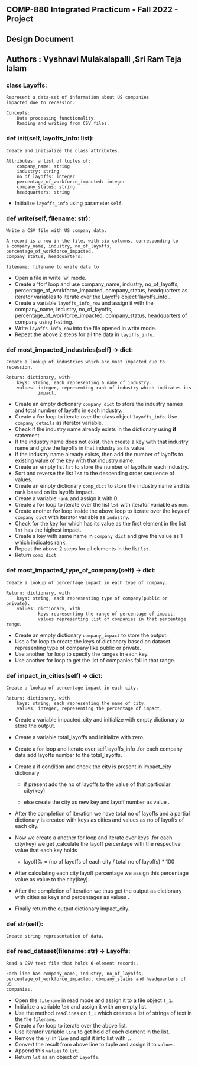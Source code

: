 ## COMP-880 Integrated Practicum - Fall 2022 - Project

## Design Document
## Authors : Vyshnavi Mulakalapalli ,Sri Ram Teja Ialam

### class Layoffs:
    
    Represent a data-set of information about US companies 
    impacted due to recession.

    Concepts:
        Data processing functionality.
        Reading and writing from CSV files.

### def __init__(self, layoffs_info: list):

    Create and initialize the class attributes.

    Attributes: a list of tuples of:
        company_name: string
        industry: string
        no_of_layoffs: integer
        percentage_of_workforce_impacted: integer
        company_status: string
        headquarters: string

* Initialize `layoffs_info` using parameter `self`.

### def write(self, filename: str):
        
    Write a CSV file with US company data.

    A record is a row in the file, with six columns, corresponding to
    a company_name, industry, no_of_layoffs, percentage_of_workforce_impacted,
    company_status, headquarters.

    filename: filename to write data to

* Open a file in write 'w' mode.
* Create a 'for' loop and use company_name, industry, no_of_layoffs, percentage_of_workforce_impacted, company_status, headquarters as iterator variables to iterate over the Layoffs object 'layoffs_info'.
* Create a variable `layoffs_info_row` and assign it with the company_name, industry, no_of_layoffs, percentage_of_workforce_impacted, company_status, headquarters of company using f-string.
* Write `layoffs_info_row` into the file opened in write mode.
* Repeat the above 2 steps for all the data in `layoffs_info`.

        
### def most_impacted_industries(self) -> dict:

    Create a lookup of industries which are most impacted due to recession.
    
    Return: dictionary, with
        keys: string, each representing a name of industry.
        values: integer, representing rank of industry which indicates its 
                impact.

* Create an empty dictionary `company_dict` to store the industry names and total  number of layoffs in each industry.
* Create a **for** loop to iterate over the class object `layoffs_info`. Use `company_details` as iterator variable.
* Check if the industry name already exists in the dictionary using **if** statement.
* If the industry name does not exist, then create a key with that industry name and give the layoffs in that industry as its value.
* If the industry name already exists, then add the number of layoffs to existing value of the key with that industry name.
* Create an empty list `lst` to store the number of layoffs in each industry.
* Sort and reverse the list `lst` to the descending order sequence of values.
* Create an empty dictionary `comp_dict` to store the industry name and its rank based on its layoffs impact.
* Create a variable `rank` and assign it with 0.
* Create a **for** loop to iterate over the list `lst` with iterator variable as `num`.
* Create another **for** loop inside the above loop to iterate over the keys of `company_dict` with iterator variable as `industry`.
* Check for the key for which has its value as the first element in the list `lst` has the highest impact.
* Create a key with same name in `company_dict` and give the value as 1 which indicates rank.
* Repeat the above 2 steps for all elements in the list `lst`.
* Return `comp_dict`.

### def most_impacted_type_of_company(self) -> dict:
    
    Create a lookup of percentage impact in each type of company.

    Return: dictionary, with
        keys: string, each representing type of company(public or private).
        values: dictionary, with 
                keys representing the range of percentage of impact.
                values representing list of companies in that percentage range.

* Create an empty dictionary `company_impact` to store the output.
* Use a for loop to create the keys of dictionary based on dataset representing type of company like public or private.
* Use another for loop to specify the ranges in each key.
* Use another for loop to get the list of companies fall in that range.

### def impact_in_cities(self) -> dict:

    Create a lookup of percentage impact in each city.

    Return: dictionary, with
        keys: string, each representing the name of city.
        values: integer, representing the percentage of impact.
 
* Create a variable impacted_city and initialize with empty dictionary to store
  the output.

* Create a variable total_layoffs and initialize with zero.

* Create a for loop and iterate over self.layoffs_info .for each company data 
  add layoffs number to the total_layoffs.

* Create a if condition and check the city is present in impact_city dictionary

  * if present add the no of layoffs to the value of that particular city(key)
  
  * else create the  city as new key and layoff number as value .
  
* After the completion of iteration we have total no of layoffs and a partial 
  dictionary is created with keys as cities and values as no of layoffs of each 
  city.

* Now we create a another for loop and iterate over keys .for each city(key) 
  we get ,calculate the layoff percentage with the respective value that each 
  key holds 
  
   * layoff% = (no of layoffs of each city / total no of layoffs) * 100

* After calculating each city layoff percentage  we assign this percentage 
  value as value to the city(key).

* After the completion of iteration we thus get the output as dictionary with 
  cities as keys and percentages as values .

* Finally return the output dictionary impact_city.


### def __str__(self):

    Create string representation of data.

### def read_dataset(filename: str) -> Layoffs:

    Read a CSV text file that holds 6-element records.

    Each line has company_name, industry, no_of_layoffs, 
    percentage_of_workforce_impacted, company_status and headquarters of US 
    companies.

* Open the `filename` in read mode and assign it to a file object `f_1`.
* Initialize a variable `lst` and assign it with an empty list.
* Use the method `readlines` on `f_1` which creates a list of strings of text in the file `filename`.
* Create a **for** loop to iterate over the above list.
* Use iterator variable `line` to get hold of each element in the list.
* Remove the `\n` in `line` and split it into list with `,`.
* Convert the result from above line to tuple and assign it to `values`.
* Append this `values` to `lst`.
* Return `lst` as an object of `Layoffs`.
